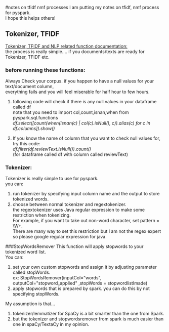 #notes on tfidf nmf processes
I am putting my notes on tfidf, nmf process for pyspark.  
I hope this helps others!  

## Tokenizer, TFIDF
[Tokenizer, TFIDF and NLP related function documentation:](https://spark.apache.org/docs/1.6.0/ml-features.html#tf-idf-hashingtf-and-idf)  
the process is really simple.... if you documents/texts are ready for Tokenizer, TFIDF etc.  

### before running these functions:
Always Check your corpus. if you happen to have a null values for your text/document column,  
everything fails and you will feel miserable for half hour to few hours.  
  
1. following code will check if there is any null values in your dataframe called df  
note that you need to import col,count,isnan,when from pyspark.sql.functions  
*df.select([count(when(isnan(c) | col(c).isNull(), c)).alias(c) for c in df.columns]).show()*  

2. If you know the name of column that you want to check null values for, try this code:  
*df.filter(df.reviewText.isNull()).count()*  
(for dataframe called df with column called reviewText)  
  
### Tokenizer:
Tokenizer is really simple to use for pyspark.  
you can:  
1. run tokenizer by specifying input column name and the output to store tokenized words.  
2. choose between normal tokenizer and regextokenizer.  
the regextokenizer uses Java regular expression to make some restriction when tokenizing.  
For example, if you want to take out non-word character, set pattern = \\W+.  
There are many way to set this restriction but I am not the regex expert so please google regular expression for java.  
  
###StopWordsRemover
This function will apply stopwords to your tokenized word list.  
You can:
1. set your own custom stopwords and assign it by adjusting parameter called stopWords.  
ex: StopWordsRemover(inputCol="words", outputCol="stopword_applied" ,stopWords = stopwordlistImade)
2. apply stopwords that is prepared by spark. you can do this by not specifying stopWords.  

My assumption is that...  
1. tokenizer/lemmatizer for SpaCy is a bit smarter than the one from Spark.
2. but the tokenizer and stopwordsremover from spark is much easier than one in spaCy/TextaCy in my opinion.  
